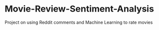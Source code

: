 # Movie-Review-Sentiment-Analysis
Project on using Reddit comments and Machine Learning to rate movies
